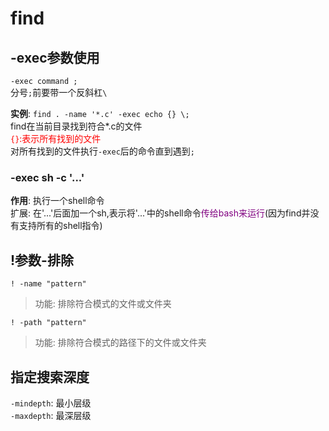 # find
## -exec参数使用
`-exec command ;`  
分号`;`前要带一个反斜杠`\`  

**实例**: `find . -name '*.c' -exec echo {} \;`  
find在当前目录找到符合*.c的文件  
<font color=red>`{}`:表示所有找到的文件</font>  
对所有找到的文件执行`-exec`后的命令直到遇到`;`  

### -exec sh -c '...'
**作用**:  执行一个shell命令  
扩展: 在'...'后面加一个sh,表示将'...'中的shell命令<font color=purple>传给bash来运行</font>(因为find并没有支持所有的shell指令)  


## !参数-排除
`! -name "pattern"`  
> 功能: 排除符合模式的文件或文件夹  

`! -path "pattern"`  
> 功能: 排除符合模式的路径下的文件或文件夹  

## 指定搜索深度
`-mindepth`: 最小层级  
`-maxdepth`: 最深层级  


